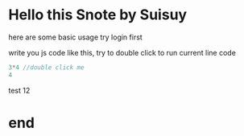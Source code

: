 # Hello this Snote by Suisuy
here are some basic usage
try login first

 write you js code like this,
try to double click to run current line code
```javascript
3*4 //double click me
4
```

test 12

# end